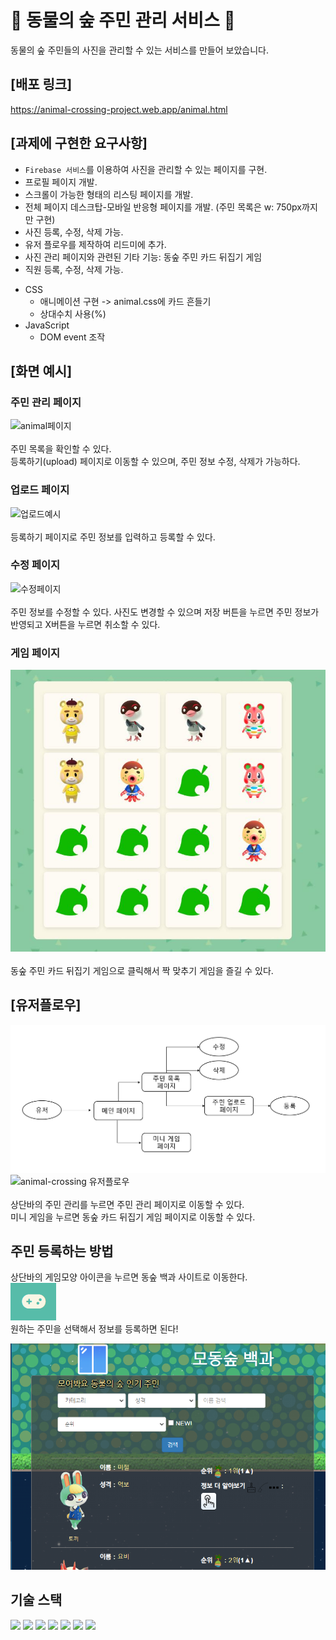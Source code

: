 # 🌴 동물의 숲 주민 관리 서비스 🐾

동물의 숲 주민들의 사진을 관리할 수 있는 서비스를 만들어 보았습니다.
<br>

## [배포 링크]

https://animal-crossing-project.web.app/animal.html
<br>

## [과제에 구현한 요구사항]

- `Firebase 서비스`를 이용하여 사진을 관리할 수 있는 페이지를 구현.
- 프로필 페이지 개발.
- 스크롤이 가능한 형태의 리스팅 페이지를 개발.
- 전체 페이지 데스크탑-모바일 반응형 페이지를 개발. (주민 목록은 w: 750px까지만 구현)
- 사진 등록, 수정, 삭제 가능.
- 유저 플로우를 제작하여 리드미에 추가.
- 사진 관리 페이지와 관련된 기타 기능: 동숲 주민 카드 뒤집기 게임
- 직원 등록, 수정, 삭제 가능.

* CSS
  - 애니메이션 구현 -> animal.css에 카드 흔들기
  - 상대수치 사용(%)
* JavaScript
  - DOM event 조작
    <br>

## [화면 예시]

### 주민 관리 페이지

![animal페이지](https://github.com/KDT1-FE/Y_FE_JAVASCRIPT_PICTURE/assets/93272421/f829ad53-8ffe-4b97-b8c6-6d0c05db6127)
<br><br>
주민 목록을 확인할 수 있다. <br>
등록하기(upload) 페이지로 이동할 수 있으며, 주민 정보 수정, 삭제가 가능하다.

### 업로드 페이지

![업로드예시](https://github.com/KDT1-FE/Y_FE_JAVASCRIPT_PICTURE/assets/93272421/7cad6228-af8e-4efa-8512-0e21f26034cc)
<br> <br> 등록하기 페이지로 주민 정보를 입력하고 등록할 수 있다.

### 수정 페이지

![수정페이지](https://github.com/KDT1-FE/Y_FE_JAVASCRIPT_PICTURE/assets/93272421/72628b45-6d4c-4f22-a200-57fbb6b3f731)
<br><br>
주민 정보를 수정할 수 있다. 사진도 변경할 수 있으며 저장 버튼을 누르면 주민 정보가 반영되고 X버튼을 누르면 취소할 수 있다.

### 게임 페이지

![게임 페이지](%EA%B2%8C%EC%9E%84.JPG)
<br><br> 동숲 주민 카드 뒤집기 게임으로 클릭해서 짝 맞추기 게임을 즐길 수 있다.

## [유저플로우]

![유저플로우](image.png)
![animal-crossing 유저플로우](https://github.com/KDT1-FE/Y_FE_JAVASCRIPT_PICTURE/assets/93272421/5d06602f-6575-432d-bc0c-04035f1ce6c1)
<br><br>
상단바의 주민 관리를 누르면 주민 관리 페이지로 이동할 수 있다. <br>
미니 게임을 누르면 동숲 카드 뒤집기 게임 페이지로 이동할 수 있다.

## 주민 등록하는 방법

상단바의 게임모양 아이콘을 누르면 동숲 백과 사이트로 이동한다. <br>
![게임 아이콘](image-1.png)
<br>
원하는 주민을 선택해서 정보를 등록하면 된다!<br>

![모동숲 백과](image-2.png)

## 기술 스택

<img src="https://img.shields.io/badge/html5-E34F26?style=for-the-badge&logo=html5&logoColor=white">
<img src="https://img.shields.io/badge/css-1572B6?style=for-the-badge&logo=css3&logoColor=white">
<img src="https://img.shields.io/badge/javascript-F7DF1E?style=for-the-badge&logo=javascript&logoColor=black">
<img src="https://img.shields.io/badge/jquery-0769AD?style=for-the-badge&logo=jquery&logoColor=white">
<img src="https://img.shields.io/badge/firebase-FFCA28?style=for-the-badge&logo=firebase&logoColor=white">
<img src="https://img.shields.io/badge/github-181717?style=for-the-badge&logo=github&logoColor=white">
<img src="https://img.shields.io/badge/git-F05032?style=for-the-badge&logo=git&logoColor=white">
